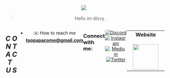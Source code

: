 <div align="center">
<img
  src="sychonix.jpg"
  style="display: inline-block; margin: 0 auto; max-width: 300px">
<img align="top" 

  ### 

> Hello im dlzvy . 
 
  
<div align="center">
  <div style="display: flex; align-items: flex-start;">
<div align="center">
  <div style="display: flex; align-items: flex-start;">
<div align="center">
  <div style="display: flex; align-items: flex-start;">
  <h2><i>C O N T A C T &nbsp; U S </i></h2>
<p align="left"> 

- ✉️ How to reach me **toopapacome@gmail.com**
<h3 align="left">Connect with me:</h3>

[![Discord](https://img.shields.io/badge/Discord-%237289DA.svg?logo=discord&logoColor=white)](https://discord.gg/dlzvy) [![Instagram](https://img.shields.io/badge/Instagram-%23E4405F.svg?logo=Instagram&logoColor=white)](https://instagram.com/brianjovandi) [![Medium](https://img.shields.io/badge/Medium-12100E?logo=medium&logoColor=white)](https://medium.com/@brianjovandi) [![Twitter](https://img.shields.io/badge/Twitter-%231DA1F2.svg?logo=Twitter&logoColor=white)](https://x.com/brianjovandi)


<table width="320px" align="center">
    <tbody>
        <tr valign="top">
            <td width="130px" align="center">
            <span><strong>Website</strong></span><br><br />
            <a href="https://sychonix.me" target="_blank" rel="noopener noreferrer">
            <img height="80px" src="sychonixx.png">
            </td>
        </tr>
    </tbody>
</table>



